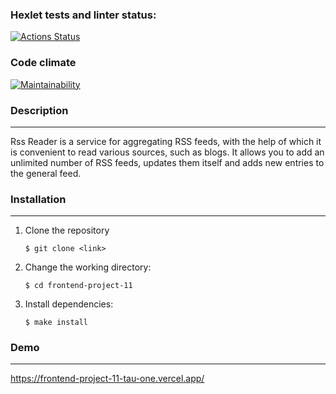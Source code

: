 ### Hexlet tests and linter status:

[![Actions Status](https://github.com/TemaGolovin/frontend-project-11/workflows/hexlet-check/badge.svg)](https://github.com/TemaGolovin/frontend-project-11/actions)

### Code climate

[![Maintainability](https://api.codeclimate.com/v1/badges/855300b0d7fd78342634/maintainability)](https://codeclimate.com/github/TemaGolovin/frontend-project-11/maintainability)

### Description

---

Rss Reader is a service for aggregating RSS feeds, with the help of which it is convenient to read various sources, such as blogs. It allows you to add an unlimited number of RSS feeds, updates them itself and adds new entries to the general feed.

### Installation

---

1. Clone the repository
   ```
   $ git clone <link>
   ```
2. Change the working directory:
   ```
   $ cd frontend-project-11
   ```
3. Install dependencies:
   ```
   $ make install
   ```

### Demo

---

https://frontend-project-11-tau-one.vercel.app/
